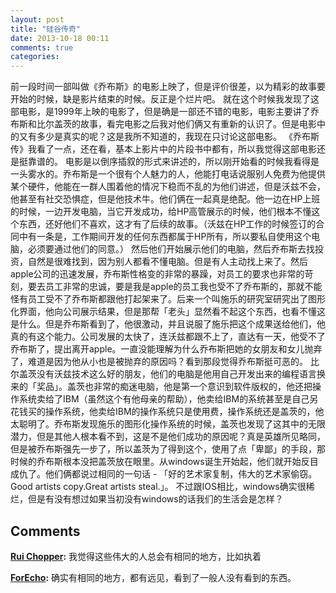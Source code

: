 ```yaml
---
layout: post
title: "硅谷传奇"
date: 2013-10-18 00:11
comments: true
categories: 
---
```


前一段时间一部叫做《乔布斯》的电影上映了，但是评价很差，以为精彩的故事要开始的时候，缺是影片结束的时候。反正是个烂片吧。 就在这个时候我发现了这部电影，是1999年上映的电影了，但是确是一部还不错的电影，电影主要讲了乔布斯和比尔盖茨的故事，看完电影之后我对他们俩又有重新的认识了。但是电影中的又有多少是真实的呢？这是我所不知道的，我现在只讨论这部电影。 《乔布斯传》我看了一点，还在看，基本上影片中的片段书中都有，所以我觉得这部电影还是挺靠谱的。 电影是以倒序插叙的形式来讲述的，所以刚开始看的时候我看得是一头雾水的。乔布斯是一个很有个人魅力的人，他能打电话说服别人免费为他提供某个硬件，他能在一群人围着他的情况下稳而不乱的为他们讲述，但是沃兹不会，他甚至有社交恐惧症，但是他技术牛。他们俩在一起真是绝配。他一边在HP上班的时候，一边开发电脑，当它开发成功，给HP高管展示的时候，他们根本不懂这个东西，还好他们不喜欢，这才有了后续的故事。（沃兹在HP工作的时候签订的合同中有一条是，工作期间开发的任何东西都属于HP所有，所以要私自使用这个电脑，必须要通过他们的同意。） 然后他们开始展示他们的电脑，然后乔布斯去找投资，自然是很难找到，因为别人都看不懂电脑。但是有人主动找上来了。然后apple公司的迅速发展，乔布斯性格变的非常的暴躁，对员工的要求也非常的苛刻，要去员工非常的忠诚，要是我是apple的员工我也受不了乔布斯的，那就不能怪有员工受不了乔布斯都跟他打起架来了。后来一个叫施乐的研究室研究出了图形化界面，他向公司展示结果，但是那帮「老头」显然看不起这个东西，也看不懂这是什么。但是乔布斯看到了，他很激动，并且说服了施乐把这个成果送给他们，他真的有这个能力。公司发展的太快了，连沃兹都跟不上了，直达有一天，他受不了乔布斯了，提出离开apple。一直没能理解为什么乔布斯把她的女朋友和女儿抛弃了，难道是因为他从小也是被抛弃的原因吗？看到那段觉得乔布斯挺可恶的。 比尔盖茨没有沃兹技术这么好的朋友，他们的电脑是他用自己开发出来的编程语言换来的「奖品」。盖茨也非常的痴迷电脑，他是第一个意识到软件版权的，他还把操作系统卖给了IBM（虽然这个有他母亲的帮助），他卖给IBM的系统甚至是自己另花钱买的操作系统，他卖给IBM的操作系统只是使用费，操作系统还是盖茨的，他太聪明了。乔布斯发现施乐的图形化操作系统的时候，盖茨也发现了这其中的无限潜力，但是其他人根本看不到，这是不是他们成功的原因呢？真是英雄所见略同，但是被乔布斯强先一步了，所以盖茨为了得到这个，使用了点「卑鄙」的手段，那时候的乔布斯根本没把盖茨放在眼里。从windows诞生开始起，他们就开始反目成仇了。他们俩都说过相同的一句话 - 「好的艺术家复制，伟大的艺术家偷窃。Good artists copy.Great artists steal.」。 不过跟IOS相比，windows确实很稀烂，但是有没有想过如果当初没有windows的话我们的生活会是怎样？

## Comments

**[Rui Chopper](#181 "2013-10-24 17:30:00"):** 我觉得这些伟大的人总会有相同的地方，比如执着

**[ForEcho](#184 "2013-10-28 10:40:00"):** 确实有相同的地方，都有远见，看到了一般人没有看到的东西。

